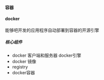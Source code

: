 #### 容器

#### docker
 能够吧开发的应用程序自动部署到容器的开源引擎

##### 核心组件

* docker 客户端和服务器 docker引擎
* docker 镜像
* registry
* docker容器
